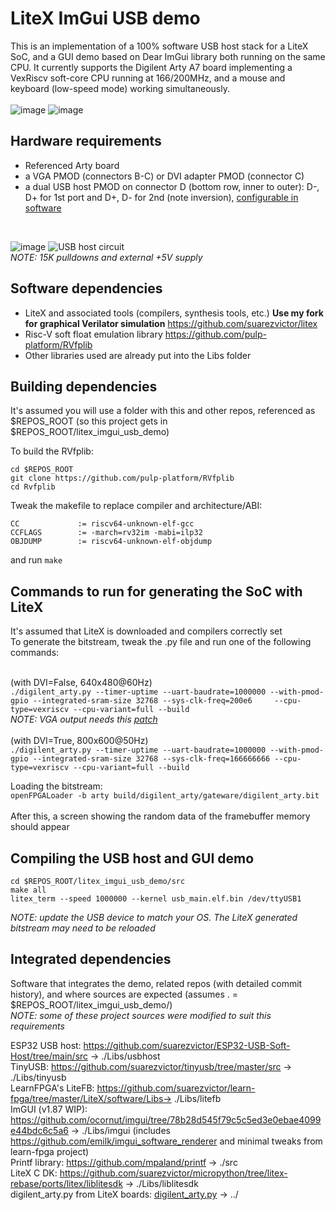 # LiteX ImGui USB demo
This is an implementation of a 100% software USB host stack for a LiteX SoC, and a GUI demo based on Dear ImGui library both running on the same CPU. It currently supports the Digilent Arty A7 board implementing a VexRiscv soft-core CPU running at 166/200MHz, and a mouse and keyboard (low-speed mode) working simultaneously.
<br><br>
![image](https://user-images.githubusercontent.com/8551129/176732299-91035c6c-ece9-455d-8edf-91b09ea17ca9.png)
![image](https://user-images.githubusercontent.com/8551129/176739910-51e47452-531c-44e8-bc4a-274f3dde245b.png)



## Hardware requirements
* Referenced Arty board
* a VGA PMOD (connectors B-C) or DVI adapter PMOD (connector C) 
* a dual USB host PMOD on connector D (bottom row, inner to outer): D-, D+ for 1st port and D+, D- for 2nd (note inversion), [configurable in software](https://github.com/suarezvictor/litex_imgui_usb_demo/blob/main/src/usb.cpp#L10)
<br>

![image](https://user-images.githubusercontent.com/8551129/176054420-310e5b2a-df6b-4a10-93ef-5195bc66483f.png)
![USB host circuit](https://www.beyondlogic.org/usbnutshell/lspullup.gif)
<br>
*NOTE: 15K pulldowns and external +5V supply*



## Software dependencies
* LiteX and associated tools (compilers, synthesis tools, etc.) **Use my fork for graphical Verilator simulation** https://github.com/suarezvictor/litex
* Risc-V soft float emulation library https://github.com/pulp-platform/RVfplib
* Other libraries used are already put into the Libs folder

##  Building dependencies
It's assumed you will use a folder with this and other repos, referenced as $REPOS_ROOT (so this project gets in $REPOS_ROOT/litex_imgui_usb_demo)

To build the RVfplib:
```
cd $REPOS_ROOT
git clone https://github.com/pulp-platform/RVfplib
cd Rvfplib
```

Tweak the makefile to replace compiler and architecture/ABI:
```
CC             := riscv64-unknown-elf-gcc
CCFLAGS        := -march=rv32im -mabi=ilp32
OBJDUMP        := riscv64-unknown-elf-objdump
```
and run `make`

##  Commands to run for generating the SoC with LiteX
It's assumed that LiteX is downloaded and compilers correctly set<br>
To generate the bitstream, tweak the .py file and run one of the following commands:

<br>(with DVI=False, 640x480@60Hz)
<br>```./digilent_arty.py --timer-uptime --uart-baudrate=1000000 --with-pmod-gpio --integrated-sram-size 32768 --sys-clk-freq=200e6     --cpu-type=vexriscv --cpu-variant=full --build```
<br>
*NOTE: VGA output needs this [patch](https://github.com/enjoy-digital/litex/issues/1349)*
<br>
<br>(with DVI=True,  800x600@50Hz)
<br>```./digilent_arty.py --timer-uptime --uart-baudrate=1000000 --with-pmod-gpio --integrated-sram-size 32768 --sys-clk-freq=166666666 --cpu-type=vexriscv --cpu-variant=full --build```

Loading the bitstream:<br>
```openFPGALoader -b arty build/digilent_arty/gateware/digilent_arty.bit```
<br><br>
After this, a screen showing the random data of the framebuffer memory should appear

## Compiling the USB host and GUI demo
```
cd $REPOS_ROOT/litex_imgui_usb_demo/src
make all
litex_term --speed 1000000 --kernel usb_main.elf.bin /dev/ttyUSB1
```
*NOTE: update the USB device to match your OS. The LiteX generated bitstream may need to be reloaded*

## Integrated dependencies
Software that integrates the demo, related repos (with detailed commit history), and where sources are expected (assumes . = $REPOS_ROOT/litex_imgui_usb_demo/)
<br>*NOTE: some of these project sources were modified to suit this requirements*

ESP32 USB host:
https://github.com/suarezvictor/ESP32-USB-Soft-Host/tree/main/src → ./Libs/usbhost
<br>
TinyUSB:
https://github.com/suarezvictor/tinyusb/tree/master/src → ./Libs/tinyusb
<br>
LearnFPGA's LiteFB:
https://github.com/suarezvictor/learn-fpga/tree/master/LiteX/software/Libs→ ./Libs/litefb
<br>
ImGUI (v1.87 WIP):
https://github.com/ocornut/imgui/tree/78b28d545f79c5c5ed3e0ebae4099e44bdc6c5a6 → ./Libs/imgui
(includes https://github.com/emilk/imgui_software_renderer and minimal tweaks from learn-fpga project)
<br>
Printf library:
https://github.com/mpaland/printf -> ./src
<br>
LiteX C DK:
https://github.com/suarezvictor/micropython/tree/litex-rebase/ports/litex/liblitesdk → ./Libs/liblitesdk
<br>
digilent_arty.py from LiteX boards:
[digilent_arty.py](https://github.com/suarezvictor/litex-boards/blob/master/litex_boards/targets/digilent_arty.py) → ../
<br>


